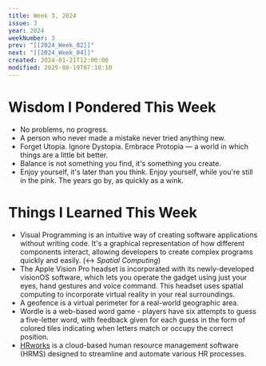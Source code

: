 ```yaml
---
title: Week 3, 2024
issue: 3
year: 2024
weekNumber: 3
prev: "[[2024_Week_02]]"
next: "[[2024_Week_04]]"
created: 2024-01-21T12:00:00
modified: 2025-08-19T07:10:10
---
```


# Wisdom I Pondered This Week

* No problems, no progress.
* A person who never made a mistake never tried anything new.
* Forget Utopia. Ignore Dystopia. Embrace Protopia — a world in which things are a little bit better.
* Balance is not something you find, it's something you create.
* Enjoy yourself, it's later than you think. Enjoy yourself, while you're still in the pink. The years go by, as quickly as a wink.

# Things I Learned This Week

* Visual Programming is an intuitive way of creating software applications without writing code. It's a graphical representation of how different components interact, allowing developers to create complex programs quickly and easily. (↔ _Spatial Computing_)
* The Apple Vision Pro headset is incorporated with its newly-developed visionOS software, which lets you operate the gadget using just your eyes, hand gestures and voice command. This headset uses spatial computing to incorporate virtual reality in your real surroundings.
* A geofence is a virtual perimeter for a real-world geographic area.
* Wordle is a web-based word game - players have six attempts to guess a five-letter word, with feedback given for each guess in the form of colored tiles indicating when letters match or occupy the correct position.
* [HRworks](https://www.hrworks.de/) is a cloud-based human resource management software (HRMS) designed to streamline and automate various HR processes.
